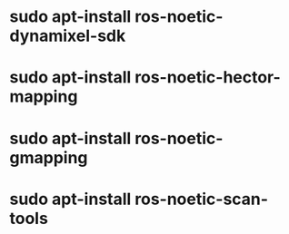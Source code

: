 # sudo apt-install ros-noetic-dynamixel-sdk
# sudo apt-install ros-noetic-hector-mapping
# sudo apt-install ros-noetic-gmapping
# sudo apt-install ros-noetic-scan-tools
